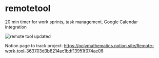 # remotetool
20 min timer for work sprints, task management, Google Calendar integration

![remote tool updated](https://user-images.githubusercontent.com/58536863/177355522-5a02a6f9-95f0-40b8-a8b5-22083fd14997.JPG)


Notion page to track project: https://polymathematics.notion.site/Remote-work-tool-363703d3b8214ac1bdf13951f074ae06
